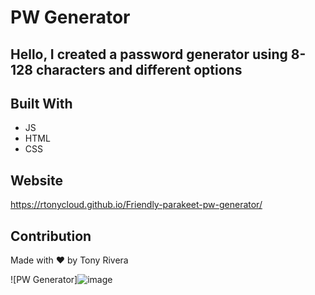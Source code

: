 # PW Generator

## Hello, I created a password generator using 8-128 characters and different options

## Built With

- JS
- HTML
- CSS

## Website

https://rtonycloud.github.io/Friendly-parakeet-pw-generator/

## Contribution

Made with ❤️ by Tony Rivera

![PW Generator]![image](https://user-images.githubusercontent.com/85594926/125889522-81f05177-398f-4246-8c0a-bc0582cd183a.png)
